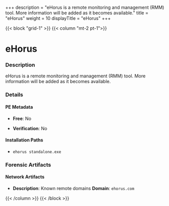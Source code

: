 +++
description = "eHorus is a remote monitoring and management (RMM) tool. More information will be added as it becomes available."
title = "eHorus"
weight = 10
displayTitle = "eHorus"
+++


{{< block "grid-1" >}}
{{< column "mt-2 pt-1">}}

# eHorus


### Description

eHorus is a remote monitoring and management (RMM) tool. More information will be added as it becomes available.




### Details


#### PE Metadata


- **Free**: No

- **Verification**: No




#### Installation Paths
- `ehorus standalone.exe`

### Forensic Artifacts




#### Network Artifacts

- **Description**: Known remote domains
  **Domain**: `ehorus.com`








{{< /column >}}
{{< /block >}}
